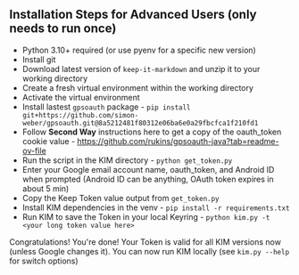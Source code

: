 ## Installation Steps for Advanced Users (only needs to run once)
- Python 3.10+ required (or use pyenv for a specific new version)
- Install git 
- Download latest version of `keep-it-markdown` and unzip it to your working directory
- Create a fresh virtual environment within the working directory 
- Activate the virtual environment 
- Install lastest `gpsoauth` package - `pip install git+https://github.com/simon-weber/gpsoauth.git@8a5212481f80312e06ba6e0a29fbcfca1f210fd1`
- Follow **Second Way** instructions here to get a copy of the oauth_token cookie value - https://github.com/rukins/gpsoauth-java?tab=readme-ov-file
- Run the script in the KIM directory - `python get_token.py`
- Enter your Google email account name, oauth_token, and Android ID when prompted (Android ID can be anything, OAuth token expires in about 5 min)
- Copy the Keep Token value output from `get_token.py`
- Install KIM dependencies in the venv - `pip install -r requirements.txt`
- Run KIM to save the Token in your local Keyring - `python kim.py -t <your long token value here>`

Congratulations! You're done! Your Token is valid for all KIM versions now (unless Google changes it). You can now run KIM locally (see `kim.py --help` for switch options) 
